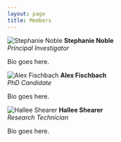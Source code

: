 ```yaml
---
layout: page
title: Members
---
```


![Stephanie Noble](steph.jpg)
**Stephanie Noble**  
_Principal Investigator_

Bio goes here.

![Alex Fischbach](alex.jpg)
**Alex Fischbach**  
_PhD Candidate_

Bio goes here.

![Hallee Shearer](img/hallee.jpg)
**Hallee Shearer**  
_Research Technician_

Bio goes here.
